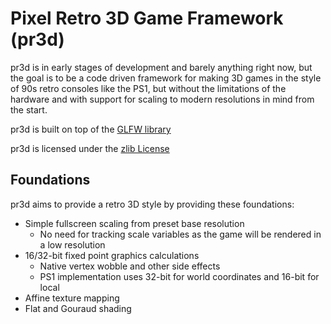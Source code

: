 # Pixel Retro 3D Game Framework (pr3d)

pr3d is in early stages of development and barely anything right now, but the goal is to be a code driven framework for making 3D games in the style of 90s retro consoles like the PS1, but without the limitations of the hardware and with support for scaling to modern resolutions in mind from the start.

pr3d is built on top of the [GLFW library](https://github.com/glfw/glfw)

pr3d is licensed under the [zlib License](https://zlib.net/zlib_license.html)

## Foundations

pr3d aims to provide a retro 3D style by providing these foundations:

* Simple fullscreen scaling from preset base resolution
  * No need for tracking scale variables as the game will be rendered in a low resolution
* 16/32-bit fixed point graphics calculations
  * Native vertex wobble and other side effects
  * PS1 implementation uses 32-bit for world coordinates and 16-bit for local
* Affine texture mapping
* Flat and Gouraud shading
